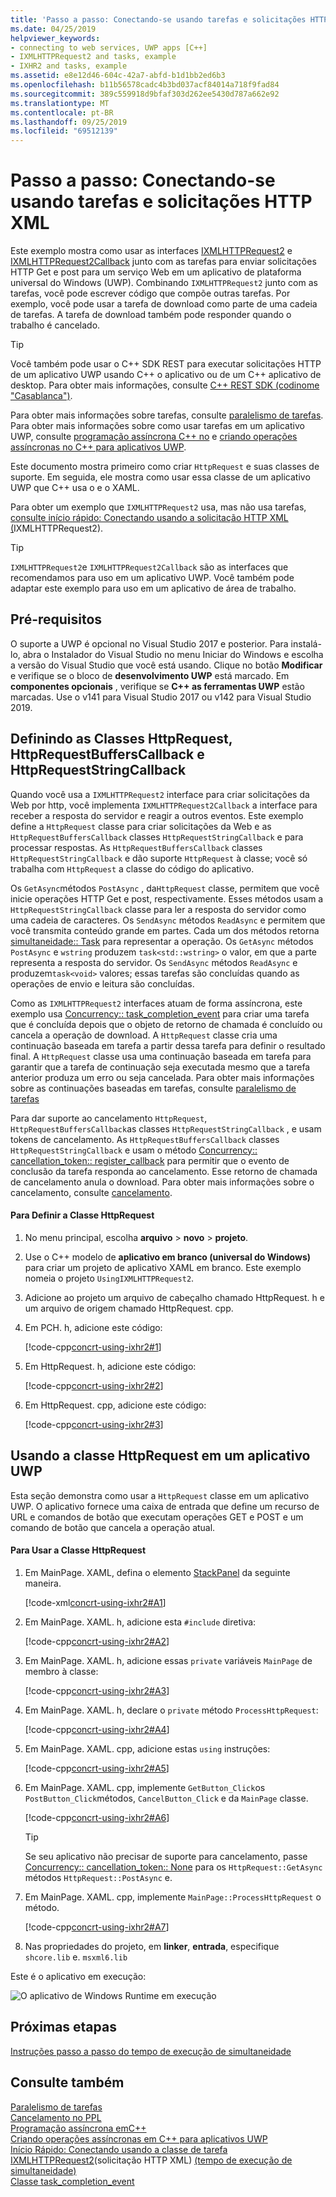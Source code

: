 ```yaml
---
title: 'Passo a passo: Conectando-se usando tarefas e solicitações HTTP XML'
ms.date: 04/25/2019
helpviewer_keywords:
- connecting to web services, UWP apps [C++]
- IXMLHTTPRequest2 and tasks, example
- IXHR2 and tasks, example
ms.assetid: e8e12d46-604c-42a7-abfd-b1d1bb2ed6b3
ms.openlocfilehash: b11b56578cadc4b3bd037acf84014a718f9fad84
ms.sourcegitcommit: 389c559918d9bfaf303d262ee5430d787a662e92
ms.translationtype: MT
ms.contentlocale: pt-BR
ms.lasthandoff: 09/25/2019
ms.locfileid: "69512139"
---
```

# <a name="walkthrough-connecting-using-tasks-and-xml-http-requests"></a>Passo a passo: Conectando-se usando tarefas e solicitações HTTP XML

Este exemplo mostra como usar as interfaces [IXMLHTTPRequest2](/windows/win32/api/msxml6/nn-msxml6-ixmlhttprequest2) e [IXMLHTTPRequest2Callback](/windows/win32/api/msxml6/nn-msxml6-ixmlhttprequest2callback) junto com as tarefas para enviar solicitações HTTP Get e post para um serviço Web em um aplicativo de plataforma universal do Windows (UWP). Combinando `IXMLHTTPRequest2` junto com as tarefas, você pode escrever código que compõe outras tarefas. Por exemplo, você pode usar a tarefa de download como parte de uma cadeia de tarefas. A tarefa de download também pode responder quando o trabalho é cancelado.

> [!TIP]
>  Você também pode usar o C++ SDK REST para executar solicitações HTTP de um aplicativo UWP usando C++ o aplicativo ou de um C++ aplicativo de desktop. Para obter mais informações, consulte [ C++ REST SDK (codinome "Casablanca")](https://github.com/Microsoft/cpprestsdk).

Para obter mais informações sobre tarefas, consulte [paralelismo de tarefas](../../parallel/concrt/task-parallelism-concurrency-runtime.md). Para obter mais informações sobre como usar tarefas em um aplicativo UWP, consulte [programação assíncrona C++ no](/windows/uwp/threading-async/asynchronous-programming-in-cpp-universal-windows-platform-apps) e [criando operações assíncronas no C++ para aplicativos UWP](../../parallel/concrt/creating-asynchronous-operations-in-cpp-for-windows-store-apps.md).

Este documento mostra primeiro como criar `HttpRequest` e suas classes de suporte. Em seguida, ele mostra como usar essa classe de um aplicativo UWP que C++ usa o e o XAML.

Para obter um exemplo que `IXMLHTTPRequest2` usa, mas não usa tarefas, [consulte início rápido: Conectando usando a solicitação HTTP XML (](/previous-versions/windows/apps/hh770550\(v=win.10\))IXMLHTTPRequest2).

> [!TIP]
>  `IXMLHTTPRequest2`e `IXMLHTTPRequest2Callback` são as interfaces que recomendamos para uso em um aplicativo UWP. Você também pode adaptar este exemplo para uso em um aplicativo de área de trabalho.

## <a name="prerequisites"></a>Pré-requisitos

O suporte a UWP é opcional no Visual Studio 2017 e posterior. Para instalá-lo, abra o Instalador do Visual Studio no menu Iniciar do Windows e escolha a versão do Visual Studio que você está usando. Clique no botão **Modificar** e verifique se o bloco de **desenvolvimento UWP** está marcado. Em **componentes opcionais** , verifique se  **C++ as ferramentas UWP** estão marcadas. Use o v141 para Visual Studio 2017 ou v142 para Visual Studio 2019.

## <a name="defining-the-httprequest-httprequestbufferscallback-and-httprequeststringcallback-classes"></a>Definindo as Classes HttpRequest, HttpRequestBuffersCallback e HttpRequestStringCallback

Quando você usa a `IXMLHTTPRequest2` interface para criar solicitações da Web por http, você implementa `IXMLHTTPRequest2Callback` a interface para receber a resposta do servidor e reagir a outros eventos. Este exemplo define a `HttpRequest` classe para criar solicitações da Web e as `HttpRequestBuffersCallback` classes `HttpRequestStringCallback` e para processar respostas. As `HttpRequestBuffersCallback` classes `HttpRequestStringCallback` e dão suporte `HttpRequest` à classe; você só trabalha com `HttpRequest` a classe do código do aplicativo.

Os `GetAsync`métodos `PostAsync` , da`HttpRequest` classe, permitem que você inicie operações HTTP Get e post, respectivamente. Esses métodos usam a `HttpRequestStringCallback` classe para ler a resposta do servidor como uma cadeia de caracteres. Os `SendAsync` métodos `ReadAsync` e permitem que você transmita conteúdo grande em partes. Cada um dos métodos retorna [simultaneidade:: Task](../../parallel/concrt/reference/task-class.md) para representar a operação. Os `GetAsync` métodos `PostAsync` e `wstring` produzem `task<std::wstring>` o valor, em que a parte representa a resposta do servidor. Os `SendAsync` métodos `ReadAsync` e produzem`task<void>` valores; essas tarefas são concluídas quando as operações de envio e leitura são concluídas.

Como as `IXMLHTTPRequest2` interfaces atuam de forma assíncrona, este exemplo usa [Concurrency:: task_completion_event](../../parallel/concrt/reference/task-completion-event-class.md) para criar uma tarefa que é concluída depois que o objeto de retorno de chamada é concluído ou cancela a operação de download. A `HttpRequest` classe cria uma continuação baseada em tarefa a partir dessa tarefa para definir o resultado final. A `HttpRequest` classe usa uma continuação baseada em tarefa para garantir que a tarefa de continuação seja executada mesmo que a tarefa anterior produza um erro ou seja cancelada. Para obter mais informações sobre as continuações baseadas em tarefas, consulte [paralelismo de tarefas](../../parallel/concrt/task-parallelism-concurrency-runtime.md)

Para dar suporte ao cancelamento `HttpRequest`, `HttpRequestBuffersCallback`as classes `HttpRequestStringCallback` , e usam tokens de cancelamento. As `HttpRequestBuffersCallback` classes `HttpRequestStringCallback` e usam o método [Concurrency:: cancellation_token:: register_callback](reference/cancellation-token-class.md#register_callback) para permitir que o evento de conclusão da tarefa responda ao cancelamento. Esse retorno de chamada de cancelamento anula o download. Para obter mais informações sobre o cancelamento, consulte [cancelamento](../../parallel/concrt/exception-handling-in-the-concurrency-runtime.md#cancellation).

#### <a name="to-define-the-httprequest-class"></a>Para Definir a Classe HttpRequest

1. No menu principal, escolha **arquivo** > **novo** > **projeto**. 

1. Use o C++ modelo de **aplicativo em branco (universal do Windows)** para criar um projeto de aplicativo XAML em branco. Este exemplo nomeia o projeto `UsingIXMLHTTPRequest2`.

1. Adicione ao projeto um arquivo de cabeçalho chamado HttpRequest. h e um arquivo de origem chamado HttpRequest. cpp.

1. Em PCH. h, adicione este código:

   [!code-cpp[concrt-using-ixhr2#1](../../parallel/concrt/codesnippet/cpp/walkthrough-connecting-using-tasks-and-xml-http-requests_1.h)]

1. Em HttpRequest. h, adicione este código:

   [!code-cpp[concrt-using-ixhr2#2](../../parallel/concrt/codesnippet/cpp/walkthrough-connecting-using-tasks-and-xml-http-requests_2.h)]

1. Em HttpRequest. cpp, adicione este código:

   [!code-cpp[concrt-using-ixhr2#3](../../parallel/concrt/codesnippet/cpp/walkthrough-connecting-using-tasks-and-xml-http-requests_3.cpp)]

## <a name="using-the-httprequest-class-in-a-uwp-app"></a>Usando a classe HttpRequest em um aplicativo UWP

Esta seção demonstra como usar a `HttpRequest` classe em um aplicativo UWP. O aplicativo fornece uma caixa de entrada que define um recurso de URL e comandos de botão que executam operações GET e POST e um comando de botão que cancela a operação atual.

#### <a name="to-use-the-httprequest-class"></a>Para Usar a Classe HttpRequest

1. Em MainPage. XAML, defina o elemento [StackPanel](/uwp/api/Windows.UI.Xaml.Controls.StackPanel) da seguinte maneira.

   [!code-xml[concrt-using-ixhr2#A1](../../parallel/concrt/codesnippet/xaml/walkthrough-connecting-using-tasks-and-xml-http-requests_4.xaml)]

2. Em MainPage. XAML. h, adicione esta `#include` diretiva:

   [!code-cpp[concrt-using-ixhr2#A2](../../parallel/concrt/codesnippet/cpp/walkthrough-connecting-using-tasks-and-xml-http-requests_5.h)]

3. Em MainPage. XAML. h, adicione essas `private` variáveis `MainPage` de membro à classe:

   [!code-cpp[concrt-using-ixhr2#A3](../../parallel/concrt/codesnippet/cpp/walkthrough-connecting-using-tasks-and-xml-http-requests_6.h)]

4. Em MainPage. XAML. h, declare o `private` método `ProcessHttpRequest`:

   [!code-cpp[concrt-using-ixhr2#A4](../../parallel/concrt/codesnippet/cpp/walkthrough-connecting-using-tasks-and-xml-http-requests_7.h)]

5. Em MainPage. XAML. cpp, adicione estas `using` instruções:

   [!code-cpp[concrt-using-ixhr2#A5](../../parallel/concrt/codesnippet/cpp/walkthrough-connecting-using-tasks-and-xml-http-requests_8.cpp)]

6. Em MainPage. XAML. cpp, implemente `GetButton_Click`os `PostButton_Click`métodos, `CancelButton_Click` e da `MainPage` classe.

   [!code-cpp[concrt-using-ixhr2#A6](../../parallel/concrt/codesnippet/cpp/walkthrough-connecting-using-tasks-and-xml-http-requests_9.cpp)]

   > [!TIP]
   > Se seu aplicativo não precisar de suporte para cancelamento, passe [Concurrency:: cancellation_token:: None](reference/cancellation-token-class.md#none) para os `HttpRequest::GetAsync` métodos `HttpRequest::PostAsync` e.

1. Em MainPage. XAML. cpp, implemente `MainPage::ProcessHttpRequest` o método.

   [!code-cpp[concrt-using-ixhr2#A7](../../parallel/concrt/codesnippet/cpp/walkthrough-connecting-using-tasks-and-xml-http-requests_10.cpp)]

8. Nas propriedades do projeto, em **linker**, **entrada**, especifique `shcore.lib` e. `msxml6.lib`

Este é o aplicativo em execução:

![O aplicativo de Windows Runtime em execução](../../parallel/concrt/media/concrt_usingixhr2.png "O aplicativo de Windows Runtime em execução")

## <a name="next-steps"></a>Próximas etapas

[Instruções passo a passo do tempo de execução de simultaneidade](../../parallel/concrt/concurrency-runtime-walkthroughs.md)

## <a name="see-also"></a>Consulte também

[Paralelismo de tarefas](../../parallel/concrt/task-parallelism-concurrency-runtime.md)<br/>
[Cancelamento no PPL](cancellation-in-the-ppl.md)<br/>
[Programação assíncrona emC++](/windows/uwp/threading-async/asynchronous-programming-in-cpp-universal-windows-platform-apps)<br/>
[Criando operações assíncronas em C++ para aplicativos UWP](../../parallel/concrt/creating-asynchronous-operations-in-cpp-for-windows-store-apps.md)<br/>
[Início Rápido: Conectando usando a classe de tarefa IXMLHTTPRequest2](/previous-versions/windows/apps/hh770550\(v=win.10\))(solicitação HTTP XML)
[(tempo de execução de simultaneidade)](../../parallel/concrt/reference/task-class.md)<br/>
[Classe task_completion_event](../../parallel/concrt/reference/task-completion-event-class.md)
